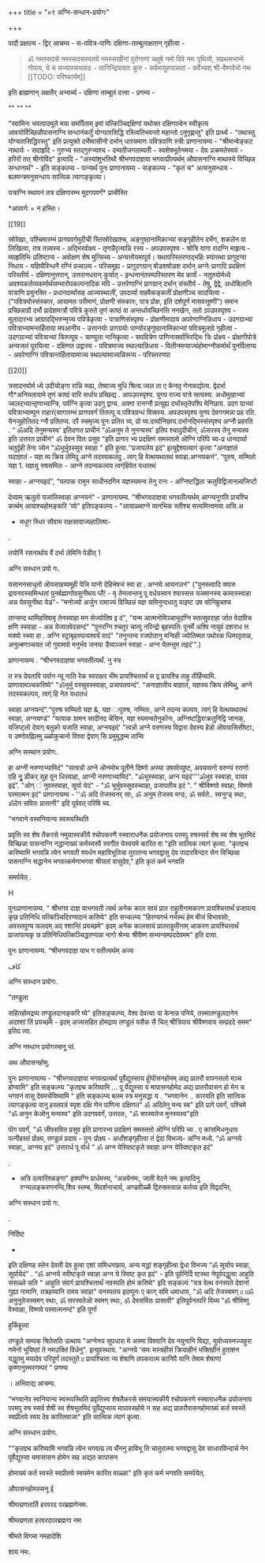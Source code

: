 +++
title = "०९ अग्नि-सन्धान-प्रयोगः"

+++

पादौ प्रक्षाल्य - द्विर् आचम्य - स-पवित्र-पाणिः दक्षिणा-ताम्बूलाक्षतान् गृहीत्वा - 

> ॐ नमस्सदसे नमस्सदसस्पतये नमस्सखीनां पुरोगाणां चक्षुषे नमो दिवे नमः पृथिव्यै, सप्रथसभाम्मे गोपाय, ये च सभ्यास्सभावदः - तानिन्द्रियावतः कुरु - सर्वमायुरुपासतां - सर्वेभ्यश् श्री-वैष्णवेभो नमः
[[TODO: परिष्कार्यम्]]

इति ब्राह्मणान् अक्षतैर् अभ्यर्च्य - दक्षिणा ताम्बूलं दत्त्वा - प्रणम्य -

""
""
""

"स्वामिनः भवत्पादमूले मया समर्पिताम् इमां यत्किञ्चिद्दक्षिणां यथोक्त दक्षिणात्वेन स्वीकृत्य आवयोर्विच्छिन्नौपासनाग्नि सन्धानंकर्तुं योग्यतासिद्धि रस्त्वितिभवन्तो महान्तो ऽनुगृह्णन्तु" इति प्रार्थ्य - “तथास्तु योग्यतासिद्धिरस्तु" इति प्रत्युक्ते दर्भेष्वासीनो दर्भान् धारयमाणः पवित्रपाणि स्त्रीः प्राणानायम्य - "श्रीमान्वेङ्कट नाथार्यः - सदाहृदि - गुरुभ्य स्तद्गुरुभ्यश्च - दम्पतीजगताम्पती - स्वशेषभूतेनमया - देवः प्रक्रमतेस्वयं - हरिरों तत् श्रीगोविंद" इत्यादि - "अस्यांशुभतिथौ श्रीभगवदाज्ञया भगवत्प्रीत्यर्थम् औपासनाग्नि माथास्ये विच्छिन्न सन्धानार्थं" - इति सङ्कल्प्य - पत्न्यर्थं पुनः प्राणानायम्य - सङ्कल्प्य - "कृतं च" अत्यनुसन्धाय - बलमन्त्रमनुसन्धाय सात्विक त्यागङ्कृत्या। 

यत्राग्नि स्थापनं तत्र दक्षिणारम्भ मुदगपवर्गं* प्राचीस्ति 

*अपवर्गः = न हस्तिः। 

[[19]] 

स्रोरेखाः, पश्चिमारम्भं प्रागपवर्गमुदीची स्तिस्रोरेखाश्च, अङ्गुष्ठानामिकाभ्यां सङ्गृहीतेन दर्भेण, शकलेन वा लिखित्वा, तत्र तन्न्यस्य - अद्भिरवोक्ष्य - तृणन्नैरृत्यान्नि रस्य - अपउपस्पृश्य - श्रोत्रि यागा रादग्नि माहृत्य - व्याहृतिभिः प्रतिष्टाप्य - अवोक्षण शेष मुत्सिच्य - अन्यत्तोयमापूर्य। यथापरिस्तरणाद्भहिः स्यात्तथा प्रागुदग्वा निधाय - यज्ञियैरिन्धनै रग्निं प्रज्वाल्य - परिसमूह्य - प्रागुदगग्रान् षोडशषोडश दर्भान् अग्नेः प्रागादि प्रदक्षिणं परिस्तीर्य - दक्षिणानुत्तरान्, उत्तरानधरान् कुर्यात् - इन्धनानंतरम्परिस्तरण मेव कार्यं - नतुतयोर्मध्ये अवश्यकर्तव्यकर्मार्थसम्भारोपकल्पनादिक मपि - उत्तरेणाग्निं प्रागग्रान् दर्भान् संस्तीर्य - तेषु, द्वेद्वे, अधोबिलानि पात्राणि प्रयुनक्ति - प्रधानदर्व्यासह आज्यस्थालीं, उपदर्व्या सहवैकङ्कतीं प्रोक्षणीञ्च सादयित्वा - ("पवित्रयोस्संस्कार, आयामतः परीमाणं, प्रोक्षणी संस्कारः, पात्र प्रोक्ष, इति दर्शपूर्ण मासवत्तूष्णीं”) समान प्रच्छिन्नाग्रौ दर्भौ प्रादेशमात्रौ पवित्रे कुरुते तृणं काष्ठं वा अन्तर्धायच्छिनत्ति ननखेन, ततो ऽपउपस्पृश्य - मूलादारभ्य आग्रादद्भिरुन्मृज्य पवित्रेकृत्वा - पात्राणिसंस्पृश्य - प्रोक्षणीमादाय अपरेणाग्निन्निधाय - उदगग्राभ्यां पवित्राभ्यामन्तर्हिताया मपआनीय - उत्तानयोः प्रागग्रयोः पाण्योरङ्गुष्ठानामिकाभ्यां पवित्रमूलाग्रे गृहीत्वा - उदगग्राभ्यां पवित्राभ्यां त्रिरुत्पूय - त्राण्युत्ता नानिकृत्वा - सपवित्रेण पाणिनासर्वाभिरद्भिः त्रिः प्रोक्ष्य - प्रोक्षणीपोत्रे अन्यजलं पूरयित्वा - दक्षिणत उद्वास्य - पवित्रमाज्य स्थाल्यान्निधाय - विलीनमप्याज्यंहोमाग्नौकर्मार्थं पुनर्विलाप्य - अवरेणाग्निं पवित्रान्तर्हितायामाज्य स्थाल्यामाज्यन्निरूप्य - परिस्तरणपा 

[[20]] 

त्रसादनयोर्म ध्ये उदीचोङ्गा रान्नि रूह्य, तेष्वाज्य मुधि श्रित्य.ज्वल ता ए केनतृ णेनावद्योत्य. द्वेदर्भा गौ*अनियतायामे तृणं काष्ठं वारि सर्धाय प्रच्छिद्य . आपउपस्पृश्य. युगप राज्य पात्रे सत्यस्य. अधोमुखाभ्यां ज्वलद्भ्यान्तृणाभ्यान्त्रि, पर्यग्नि कृत्वा उदगु द्वाप्य. अक्गा रानग्नौ प्रत्यूह्य दर्भास्तृतेपश्पि मेनिछाय. उदग ग्राभ्यां पवित्राभ्याम्पुन राहारं(सागारम्भं प्रागपवर्गं तिरुत्पू य.पवित्रग्रन्धं विस्रस्य. अपउपस्पृश्य युगप देवगगमन्ना प्रह रति. येनजुहोतितद ग्नौ प्रतितप्य. दरै स्समृज्य पुनः प्रतित व्य, प्रो व्य.दर्व्यानिछाय.दर्भानद्भिस्संस्पृश्य अग्नौ प्रहरति . “ ॐअदि तेनुमन्यस्व' इतिदणत प्राचीनं "ॐअनुम ते नुनन्यस्व' इतिप श्चादुदीचीनं, ॐसरस्व तेनु मन्यस्व इति उत्तरत प्राचीनं" ॐ देवन वितः प्रसुव "इति प्रागार भ्य प्रदक्षिणं समस्तलो ऒग्निं परिपि च्य-प्र धानदर्व्या चतुर्दृही तेना ज्येन "ॐभूर्भुवस्सुव स्वाहा " इति हुत्वा.‘'प्रजापलेय इदं" इत्युद्देश्यत्यागं कृत्वा "अनाज्ञातं यदाज्ञातं - यज्ञ व्य क्रिय लेमिदु अग्ने तदस्यकलदु . त्वग् हि वेत्थयथातथं स्वाहा.अग्नयकनं”. “पुरुष, सम्मितो यज्ञ 1. यज्ञःवु रुषसमितः - आग्ने तदन्यकल्पय त्वग्ंहिवेत यधातथं 

स्वाहा - अग्नयइदं”, “यत्पाक रामुन साधीनदगिन यज्ञस्यमन्व तेनु रानः - अग्निष्टद्धिता क्रतुविद्विजानन्न्यजिप्टो 

देव्याम् ऋतुतो यजातिस्वाहा अग्नयनं" - प्राणानायम्य. "श्रीभगवदाज्ञया भगवतीत्यर्थम् आग्न्यनुगति प्रायश्चि कार्थम् आयाश्चहोमङ्करि 'य्ये" इतिपङ्कल्प्य - "आयाळ्चाग्ने व्यनभिक स्तीश्च सत्यमित्त्वमया असि.अ 

* मधुग स्धिर सौवाम राक्षसावाज्यहालिश्रा- 

. 

तयोर्नि रसनार्थाय र्वे दर्भा लेमिनि पेडीत् 1 

अग्नि सस्धान प्रयो गः. 

यसाननसाधृतो ऒयसाहव्यमूही पेजि यानो देहिभेषजं स्वा हा . अग्नये आयनञनं" ("पुनस्त्वादि क्यारु द्रावनवस्समिन्धतां पुनर्बह्माणोवसुनीथय प्लै! - मृ तेनत्वन्तनु पू वर्धयस्वन श्यास्सत्त यजमानस्य कामास्स्वाहा अन्न येवसुनीथा येडं"- "मनोज्यो अर्जुन रामाज्यं विच्छिन्नं यज्ञ समिनुन्दधातु याइष्ट उष सोनिम्रुचश्च 

तान्सन्द थामिहविषामृ तेनस्वाहा मन सेज्योतिष इ दं", "यन्म आत्मनोमिञ्चाभूदग्नि स्तत्सुवराहा र्जात वेदाविच क्षणि स्स्वाहा - अन्न येजातवेदसन्दं" "पुनरग्नि श्चतुर चात्पु नरिन्द्रो बृहस्पतिः पुनर्मे अश्वि नायुवं दशराध त्त मक्यो स्स्वा हा . अग्नि स्ट्राबृहस्पत्यश्वर्य वादं" "तनुन्तन्व रजपोतानु मन्विही ज्योतिष्मत पथोरक धिमातृताळ, अनुल्बणञ्चयत जो गुवामपो मनुर्भव जनया डैव्यञ्जनं स्वाहा - अग्न येतन्तुम तइदं'".) 

प्राणानायम्य . “श्रीभगवदाज्ञया भगवतीत्यर्थं. नु स्त्र 

त स्त्र देवतावि पर्यान न्यू नाति रेक स्वराक्षर भीम प्रायश्चित्तार्थं स द्व प्रायश्चि ताहु तीर्हिप्यामि. प्राणायामञ्चकरिष्ये" "ॐभूर्भु वस्सुवस्स्वाहा, प्रजापतयन्दं”. “अनाज्ञातीय बाज्ञातं, यज्ञस्य क्रिय लेमिथु, अग्ने तदस्यकल्पय, त्वग्ं हि नेत यधातधं 

स्वाहा अग्नयन्दं”.“पुरुष सम्मितो यज्ञ &, यज्ञ ःपुरुष, नम्मितः, अग्ने तदन्य कल्पय, त्वग्ं हि वेत्थयथातथं स्वाहा, अग्नयण्डं” “यत्पाक ग्रामन सादीनद चॆसिन, यज्ञ स्यमन्वतेनुकॊनः, अग्निष्टद्धिराक्रतुनिद्वि जानक्, यजिप्ट्लो देवाग् बतुको यजाति स्वाहा, अग्नयइदं' "त्वन्नो अग्ने वरुणस्य विद्वारा देवस्य हेडो ऒवयासिसीष्टाः, य उष्णोवह्नितमु ळ्ळोकुचानो विश्वा द्वेपाग् सि प्रमुमुद्धम्म तान्वि 

अग्नि सस्थान प्रयोगः. 

हा अग्नी नरुणाभ्यामिदं" "सत्वन्नो अग्ने ऒनमोभ पूतीने दिष्णो अस्या उषसोव्युष्ट, अवयव्वनो वरुण्यं रराणो एहि नुृ डीकर् सुह वून धिस्वाहा, आग्नी नरुणाभ्यामिदं". "ॐभूस्स्वाहा, अग्न यइदं‘‘''ॐभुव स्स्वाहा, वायव इद्रं”. "ओग् ं नुवस्स्वाहा, सूर्या येदं" - "ॐ भूर्भुवस्सुवस्च्वाहा, प्रजापतीय इदं ". " श्रीविष्णवे स्वाहा, विष्णवे परमात्मन इदं" प्राणानायम्य - ''ॐ अदि तेजस्वनर् साः, ॐ अनुम तेजस्व मग्दः, ॐ सर्वते.. स्वनुग्ड् स्थाः, ॐदेन सवितः प्रासानी" इदि पूर्ववत् परिषि च्य. 

"भगवाने वस्वनियान्य स्वरूपस्थिति 

प्रवृत्ति स्व शेष तैकरसे नमुयास्वकीयै श्चोपकरणै स्स्वाराधनैक प्रयोजनाय परमपु रुषस्सर्व शेष स्व शेष भूतमिदं विच्छिन्ना पासनाग्नि नद्धानाख्यं कर्मस्वस्पै स्वगीत येस्वयमे कारित वा "इति सात्विक त्यागं कृत्वा. "कृतज्ञ्च करिष्यामि भगवन्नि त्येन भगवती श्यर्धन महाविभूतिचा तुरातन्य भगवद्वासु देव पादारविन्दार सेन विच्छिन्ना पासनाग्नि सद्धानेन भगवत्कर्मणाभगवा श्रीयतां वासुदेव," इति कृतं कर्म भगवति 

समर्पयेत् . 

H 

पुनःप्राणानायम्य. " श्रीभगव दाज्ञ याभगवती त्यर्थ अनेक काल सायं प्रात राहुतीनामकरण प्रायश्चित्तार्थं प्रजापत्य कृछ प्रतिनिधि यत्किञ्चिदिरण्यदानं करिष्ये" इति सभ्कल्प्य "हिरण्यगर्भ गर्भस्थं हेम बीजं विभावसोः, अवस्तपुण्य फलदम् अद श्शान्तिं प्रयच्छमे" इदम् अनेक कालसायं प्रातराहुतीनाम् आकरण प्रायश्चित्तार्थं प्राजापत्यकृ छ प्रतिनिधियत्किञ्चिद्धरण्यन्ना नागो श्रेभ्यः श्रीवैष्ण सभ्यन्सम्प्रददेवमम" इति दत्वा. 

पुनः प्राणानायम्य. “श्रीभगवदाज्ञ याभ ग वतीत्यर्थम् अज्य 

کاف 

अग्नि सस्धान प्रयोगः. 

"तण्डुला 

सहितहोमद्रव्य तण्ड्रुलदानङ्करि ष्ये" इतिसङ्कल्प्य, वैश्व देवत्याः पा केनान्न पनिये, तस्मातण्डुलदानेन अदश्शां तिं प्रयच्छमे - इदम् अज्यसहित होमद्रव्य तण्डुलं यसैक सै चित् श्रीत्रियाय श्रीवैष्णवाय सम्प्रददे समम" इतिद त्वा. 

अग्नि नस्धान प्रयोगस्सनू प्तं. 

अथ औपासनहोमु. 

पुनः प्राणानायाम्य - "श्रीभगवदाज्ञया भगवत्प्रत्यर्थं पूर्वेद्युस्साय हॊूपॊसनहोमम् अद्य प्रातरौ वापनसलो मञ्च होप्यामि" इति सङ्कल्प्य "कृतज्ञ्च करिष्यामि ... पू र्वेद्युस्सा य मापासनहोमेद अद्य प्रातरौवासन हो मेन च भगवनं वासु देवमर्चयिष्यामि " इति सङ्कल्प्य बलम स्त्र मनुसद्धा य . “भगवानेन .. कारयति इति सात्विक त्यागङ्कृत्वा वानु हस्तपत्रं स्पृश दक्षि णेन पाणिना दक्षिणत" ॐ अदितेनु मन्य स्व" इति प्रागे पवर्गं, पश्चिमे “ॐ अनुन केऒनु मन्यस्व" इति उदगपवर्गं, उत्तरतः, "ॐ सरस्वतेज मुनस्यस्व"इति 

पॊग पवर्गं, "ॐ जीवसवित प्रसुव इति प्रागारभ्य प्रदक्षिणं समस्ततो ऒग्निं परिपि च्य . ए कांसमिधनूधाय पत्नीहस्तं प्रोक्ष्य, तण्डुलं प्रदाय - पुनः प्रोक्ष्य - अर्धांशङ्गृहीत्वा तं द्वेदा विभज्य- अग्नि मध्ये. “ॐ अग्नये स्वाहा,, अग्नय इदं" उत्तरार्ध पू र्वार्ध " ॐ अग्न येस्विष्टकृते स्वाहा अग्न येस्विष्टकृत इदं” 

. 

* अत्रि दत्वारिश्ळङ्गा" इक्यग्नि प्रार्धमस्य, “अन्नयेनमः, जाती वेदने नमः इत्यादिनु रग्न्यलङ्करणनन्दि,शिव स्तम्ब, मिदर्शनाचार्य, अण्डवीळ्ळै द्विरुक्तत्वान्न कर्तव्य इति विद्वदन्ति, 

अग्नि सस्धान प्रयो गः. 

. 

निर्दिष्ट 

- 

इति दक्षिणह स्तेन देवती देव हुत्वा एशां समिधनछाय, अन्य मद्धां शङ्गृहीत्वा द्वेधा विभज्य “ॐ सूर्याय स्वाहा, सूर्यायेदं” . “ॐ अग्नये स्वीष्टकृते स्वाहा अग्न ये स्विष्ट कृत इदं" - इति पूर्वनिर्दि ष्टस्था नेपूर्वपद्धुत्वा आहुति संसळ्ले सति " आहुति संवर्ग प्रायश्चित्तार्थं नवस्पति होमं करिष्ये" इदि सङ्कल्पं "यत्र वेत्थ वनस्पते देवानां गुह्या नामानि, तत्रहव्यानि रामय स्वाहा" वनस्पतय इदम्पुनः ए काग् समि धमाधाय, "ॐ अदि तेजस्वमग्॥॥ॐ अनुनुतेजस्वमग् स्थाः, ॐ सरस्वतेऒ स्वमग् स्थाः, ॐ देवसवितः प्रासावी" इतिपूर्वनत्परि पिच्य "ॐ श्रीविष्णु वेस्वाहा, विष्णवे परमात्मनन्दं" इति पूर्णा 

हुकिंहुत्वा 

तण्डुले सम्यक् श्रितेसति उत्थाय "अग्नेनय सुपधारा मे अस्मा विश्वानि देव नयुनानि विद्या, युयोध्यस्नज्जहुरा णमेनो भूयिष्ठां ते नमउक्तिं विधेनु". इत्युवस्थाय. "अग्नये 'समः मस्त्रहीसं क्रियाहीनं भक्तिहीनं हुताशन यद्धुतमु मयादेव परिपूर्णं तदस्तुते॥ प्रायश्चित्ता न्य शेषाणि तपकरात्म कानिपै यानि तेषाम शेषाणां कृष्णानुस्मरणम्परं " प्रणम्य 

। अभिवाद्य आचम्य. 

“भगवानेव स्वनियान्य स्वरूपस्थिति प्रवृत्तिस्व शेषतैकरसे समयास्वकीयै श्चोपकरणे स्स्वाराधनैक प्रयोजनाय परमपु रुष स्सर्व शेषी स्व शेषभूतमिदं पूर्वेद्युप्साय मापावसहोमे न सह अद्य प्रातरौपासनहोमाख्यं कर्त स्वस्तॆ स्वप्रीतये स्वय देव कारितवाजा" इति सात्विक त्यागं कृत्वा. 

अग्नि सस्धान प्रयोगः. 

""कृतज्ञ्च करिष्यामि भगवन्नि त्येन भगवत्प्र त्य र्थेननु हाविभू ति चातुरात्म्य भगवद्वासु देव साधारविन्दार्च नेन पूर्वेद्युस्सा यमासासन होमेन सह अद्यत कापासन 

होमाख्यं कर्त स्वस्तॆ स्वप्रीतये स्वयमेन कारित वाळ्ळा" इति कृतं कर्म भगवति समर्पयेत्. 

औपासनहोमस्सनू ई 

श्रीमत्प्रणतार्ति हरवरद परब्रह्मणेनमः. 

श्रीमत्प्रणता हरवरदपरब्रह्मगा नमः 

श्रीमते विगमा नमहादेशि 

शाय नमः. 
